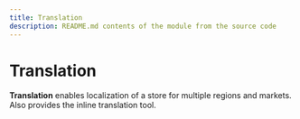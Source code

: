 ```yaml
---
title: Translation
description: README.md contents of the module from the source code
---
```


# Translation

**Translation** enables localization of a store for multiple regions and markets.
Also provides the inline translation tool.
